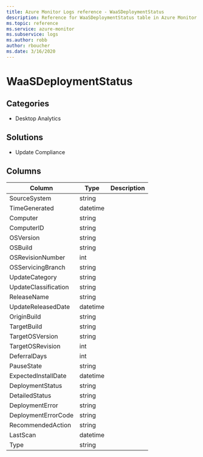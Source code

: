 ```yaml
---
title: Azure Monitor Logs reference - WaaSDeploymentStatus
description: Reference for WaaSDeploymentStatus table in Azure Monitor Logs.
ms.topic: reference
ms.service: azure-monitor
ms.subservice: logs
ms.author: robb
author: rboucher
ms.date: 3/16/2020
---
```


# WaaSDeploymentStatus

 

## Categories

- Desktop Analytics
## Solutions

- Update Compliance




## Columns

|Column|Type|Description|
|---|---|---|
|SourceSystem|string||
|TimeGenerated|datetime||
|Computer|string||
|ComputerID|string||
|OSVersion|string||
|OSBuild|string||
|OSRevisionNumber|int||
|OSServicingBranch|string||
|UpdateCategory|string||
|UpdateClassification|string||
|ReleaseName|string||
|UpdateReleasedDate|datetime||
|OriginBuild|string||
|TargetBuild|string||
|TargetOSVersion|string||
|TargetOSRevision|int||
|DeferralDays|int||
|PauseState|string||
|ExpectedInstallDate|datetime||
|DeploymentStatus|string||
|DetailedStatus|string||
|DeploymentError|string||
|DeploymentErrorCode|string||
|RecommendedAction|string||
|LastScan|datetime||
|Type|string||
